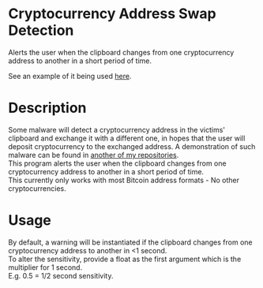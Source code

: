 # Cryptocurrency Address Swap Detection
Alerts the user when the clipboard changes from one cryptocurrency address to another in a short period of time.

See an example of it being used [here](https://www.youtube.com/watch?v=mwYYFLqA4KU).

# Description
Some malware will detect a cryptocurrency address in the victims' clipboard and exchange it with a different one, in hopes that the user will deposit cryptocurrency to the exchanged address. A demonstration of such malware can be found in [another of my repositories](https://github.com/Charlie-Gallie/Bitcoin-Address-Swapper).
<br>
This program alerts the user when the clipboard changes from one cryptocurrency address to another in a short period of time.
<br>
This currently only works with most Bitcoin address formats - No other cryptocurrencies.

# Usage
By default, a warning will be instantiated if the clipboard changes from one cryptocurrency address to another in <1 second.
<br>
To alter the sensitivity, provide a float as the first argument which is the multiplier for 1 second.
<br>
E.g. 0.5 = 1/2 second sensitivity.
